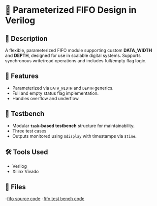 # 🧮 Parameterized FIFO Design in Verilog

## 📌 Description
A flexible, parameterized FIFO module supporting custom **DATA_WIDTH** and **DEPTH**, designed for use in scalable digital systems. Supports synchronous write/read operations and includes full/empty flag logic.

## 🚀 Features
- Parameterized via `DATA_WIDTH` and `DEPTH` generics.
- Full and empty status flag implementation.
- Handles overflow and underflow.

## 🧪 Testbench
- Modular **`task`-based testbench** structure for maintainability.
- Three test cases
- Outputs monitored using `$display` with timestamps via `$time`.

## 🛠 Tools Used
- Verilog
- Xilinx Vivado

## 📁 Files
-[fifo source code](FIFO-Design-using-verilog/src/fifosyn.v)
-[fifo test bench code](FIFO-Design-using-verilog/src/fifosyn_tb.v)
